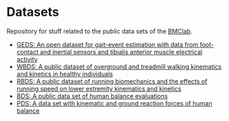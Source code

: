Datasets
========

Repository for stuff related to the public data sets of the [BMClab](http://pesquisa.ufabc.edu.br/bmclab/).

- [GEDS: An open dataset for gait-event estimation with data from foot-contact and inertial sensors and tibialis anterior muscle electrical activity](https://github.com/BMClab/datasets/tree/master/GEDS)  
- [WBDS: A public dataset of overground and treadmill walking kinematics and kinetics in healthy individuals](https://doi.org/10.6084/m9.figshare.5722711.v2)  
- [RBDS: A public dataset of running biomechanics and the effects of running speed on lower extremity kinematics and kinetics](https://doi.org/10.6084/m9.figshare.4543435.v4)  
- [BDS: A public data set of human balance evaluations](https://github.com/BMClab/datasets/tree/master/Balance)  
- [PDS: A data set with kinematic and ground reaction forces of human balance](https://github.com/BMClab/datasets/tree/master/PDS)  

